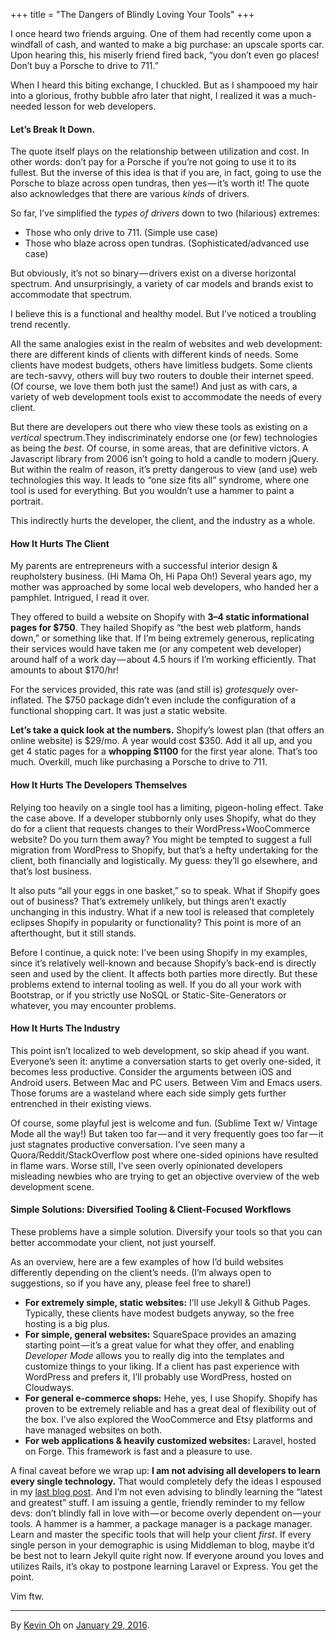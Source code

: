 +++
title = "The Dangers of Blindly Loving Your Tools"
+++

I once heard two friends arguing. One of them had recently come upon a windfall of cash, and wanted to make a big purchase: an upscale sports car. Upon hearing this, his miserly friend fired back, “you don’t even go places! Don’t buy a Porsche to drive to 711.”

When I heard this biting exchange, I chuckled. But as I shampooed my hair into a glorious, frothy bubble afro later that night, I realized it was a much-needed lesson for web developers.

#### Let’s Break It Down.

The quote itself plays on the relationship between utilization and cost. In other words: don’t pay for a Porsche if you’re not going to use it to its fullest. But the inverse of this idea is that if you are, in fact, going to use the Porsche to blaze across open tundras, then yes — it’s worth it! The quote also acknowledges that there are various _kinds_ of drivers.

So far, I’ve simplified the _types of drivers_ down to two (hilarious) extremes:

*   Those who only drive to 711\. (Simple use case)
*   Those who blaze across open tundras. (Sophisticated/advanced use case)

But obviously, it’s not so binary — drivers exist on a diverse horizontal spectrum. And unsurprisingly, a variety of car models and brands exist to accommodate that spectrum.

I believe this is a functional and healthy model. But I’ve noticed a troubling trend recently.

All the same analogies exist in the realm of websites and web development: there are different kinds of clients with different kinds of needs. Some clients have modest budgets, others have limitless budgets. Some clients are tech-savvy, others will buy two routers to double their internet speed. (Of course, we love them both just the same!) And just as with cars, a variety of web development tools exist to accommodate the needs of every client.

But there are developers out there who view these tools as existing on a _vertical_ spectrum.They indiscriminately endorse one (or few) technologies as being the _best_. Of course, in some areas, that are definitive victors. A Javascript library from 2006 isn’t going to hold a candle to modern jQuery. But within the realm of reason, it’s pretty dangerous to view (and use) web technologies this way. It leads to “one size fits all” syndrome, where one tool is used for everything. But you wouldn’t use a hammer to paint a portrait.

This indirectly hurts the developer, the client, and the industry as a whole.

#### How It Hurts The Client

My parents are entrepreneurs with a successful interior design & reupholstery business. (Hi Mama Oh, Hi Papa Oh!) Several years ago, my mother was approached by some local web developers, who handed her a pamphlet. Intrigued, I read it over.

They offered to build a website on Shopify with **3–4 static informational pages for $750**. They hailed Shopify as “the best web platform, hands down,” or something like that. If I’m being extremely generous, replicating their services would have taken me (or any competent web developer) around half of a work day — about 4.5 hours if I’m working efficiently. That amounts to about $170/hr!

For the services provided, this rate was (and still is) _grotesquely_ over-inflated. The $750 package didn’t even include the configuration of a functional shopping cart. It was just a static website.

**Let’s take a quick look at the numbers.** Shopify’s lowest plan (that offers an online website) is $29/mo. A year would cost $350\. Add it all up, and you get 4 static pages for a **whopping $1100** for the first year alone. That’s too much. Overkill, much like purchasing a Porsche to drive to 711.

#### How It Hurts The Developers Themselves

Relying too heavily on a single tool has a limiting, pigeon-holing effect. Take the case above. If a developer stubbornly only uses Shopify, what do they do for a client that requests changes to their WordPress+WooCommerce website? Do you turn them away? You might be tempted to suggest a full migration from WordPress to Shopify, but that’s a hefty undertaking for the client, both financially and logistically. My guess: they’ll go elsewhere, and that’s lost business.

It also puts “all your eggs in one basket,” so to speak. What if Shopify goes out of business? That’s extremely unlikely, but things aren’t exactly unchanging in this industry. What if a new tool is released that completely eclipses Shopify in popularity or functionality? This point is more of an afterthought, but it still stands.

Before I continue, a quick note: I’ve been using Shopify in my examples, since it’s relatively well-known and because Shopify’s back-end is directly seen and used by the client. It affects both parties more directly. But these problems extend to internal tooling as well. If you do all your work with Bootstrap, or if you strictly use NoSQL or Static-Site-Generators or whatever, you may encounter problems.

#### How It Hurts The Industry

This point isn’t localized to web development, so skip ahead if you want. Everyone’s seen it: anytime a conversation starts to get overly one-sided, it becomes less productive. Consider the arguments between iOS and Android users. Between Mac and PC users. Between Vim and Emacs users. Those forums are a wasteland where each side simply gets further entrenched in their existing views.

Of course, some playful jest is welcome and fun. (Sublime Text w/ Vintage Mode all the way!) But taken too far — and it very frequently goes too far — it just stagnates productive conversation. I’ve seen many a Quora/Reddit/StackOverflow post where one-sided opinions have resulted in flame wars. Worse still, I’ve seen overly opinionated developers misleading newbies who are trying to get an objective overview of the web development scene.

#### Simple Solutions: Diversified Tooling & Client-Focused Workflows

These problems have a simple solution. Diversify your tools so that you can better accommodate your client, not just yourself.

As an overview, here are a few examples of how I’d build websites differently depending on the client’s needs. (I’m always open to suggestions, so if you have any, please feel free to share!)

*   **For extremely simple, static websites:** I’ll use Jekyll & Github Pages. Typically, these clients have modest budgets anyway, so the free hosting is a big plus.
*   **For simple, general websites:** SquareSpace provides an amazing starting point — it’s a great value for what they offer, and enabling _Developer Mode_ allows you to really dig into the templates and customize things to your liking. If a client has past experience with WordPress and prefers it, I’ll probably use WordPress, hosted on Cloudways.
*   **For general e-commerce shops:** Hehe, yes, I use Shopify. Shopify has proven to be extremely reliable and has a great deal of flexibility out of the box. I’ve also explored the WooCommerce and Etsy platforms and have managed websites on both.
*   **For web applications & heavily customized websites:** Laravel, hosted on Forge. This framework is fast and a pleasure to use.

A final caveat before we wrap up: **I am not advising all developers to learn every single technology.** That would completely defy the ideas I espoused in my [last blog post](https://medium.com/the-waddle/websites-are-like-pants-13f4e608d199#.bbtmfcmh1). And I’m not even advising to blindly learning the “latest and greatest” stuff. I am issuing a gentle, friendly reminder to my fellow devs: don’t blindly fall in love with — or become overly dependent on — your tools. A hammer is a hammer, a package manager is a package manager. Learn and master the specific tools that will help your client *first*. If every single person in your demographic is using Middleman to blog, maybe it’d be best not to learn Jekyll quite right now. If everyone around you loves and utilizes Rails, it’s okay to postpone learning Laravel or Express. You get the point.

Vim ftw.

---

By [Kevin Oh](https://medium.com/@aflashyrhetoric) on [<time class="dt-published" datetime="2016-01-29T17:31:33.779Z">January 29, 2016</time>](https://medium.com/p/b9a369f41e53).